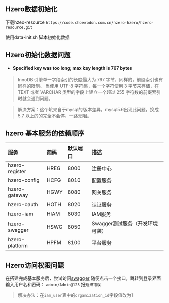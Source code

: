 ## Hzero数据初始化
下载hzeo-resource    `https://code.choerodon.com.cn/hzero-hzero/hzero-resource.git`

使用data-init.sh 脚本初始化数据

## Hzero初始化数据问题
-  #### Specified key was too long; max key length is 767 bytes 
> InnoDB 引擎单一字段索引的长度最大为 767 字节，同样的，前缀索引也有同样的限制。
> 当使用 UTF-8 字符集，每一个字符使用 3 字节来存储，在 TEXT 或者 VARCHAR 类型的字段上建立一个超过 255 字符数的前缀索引时就会遇到问题。

>解决方案：这个坑来自于mysql的版本差异，mysql5.6出现此问题，换成5.7 以上的的完全不会停，一路无阻。
## hzero 基本服务的依赖顺序
服务|	简码|	默认端口	|描述
:--|:--|:--|:--
hzero-register|		HREG|		8000|		注册中心
hzero-config	|	HCFG|		8010	|	配置服务
hzero-gateway|		HGWY|		8080|		网关服务
hzero-oauth	|	HOTH	|	8020	|	认证服务
hzero-iam|		HIAM	|	8030|		IAM服务
hzero-swagger|		HSWG	|	8050|		Swagger测试服务（开发环境可装）
hzero-platform|		HPFM|		8100|		平台服务

## Hzero访问权限问题
在搭建完成基本服务后，尝试访问[swagger](http://localhost:8080/swagger/swagger-ui.html)
随便点击一个接口，跳转到登录界面输入用户名和密码： `admin/Admin@123` 报`组织错误`

>解决办法：在`iam_user`表中的`organization_id`字段值改为1
